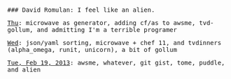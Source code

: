 <tt>
### David Romulan: I feel like an alien.

[Thu][20130221]: microwave as generator, adding cf/as
to awsme, tvd-gollum, and admitting I'm a terrible programer

[Wed][20130220]: json/yaml sorting, microwave + chef
11, and tvdinners (alpha_omega, runit, unicorn), a bit of gollum

[Tue, Feb 19, 2013][20130219]: awsme, whatever, git gist, tome,
puddle, and alien
<tt>

[20130221]: articles/20130221.html
[20130220]: articles/20130220.html
[20130219]: articles/20130219.html
